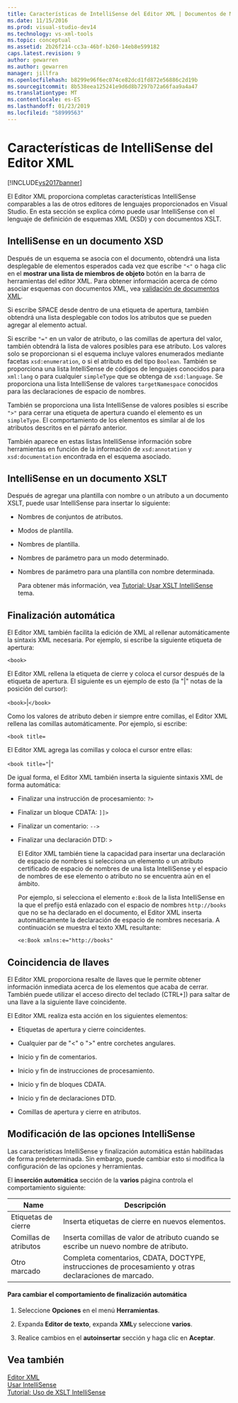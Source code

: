 ```yaml
---
title: Características de IntelliSense del Editor XML | Documentos de Microsoft
ms.date: 11/15/2016
ms.prod: visual-studio-dev14
ms.technology: vs-xml-tools
ms.topic: conceptual
ms.assetid: 2b26f214-cc3a-46bf-b260-14eb8e599182
caps.latest.revision: 9
author: gewarren
ms.author: gewarren
manager: jillfra
ms.openlocfilehash: b8299e96f6ec074ce82dcd1fd872e56886c2d19b
ms.sourcegitcommit: 8b538eea125241e9d6d8b7297b72a66faa9a4a47
ms.translationtype: MT
ms.contentlocale: es-ES
ms.lasthandoff: 01/23/2019
ms.locfileid: "58999563"
---
```

# <a name="xml-editor-intellisense-features"></a>Características de IntelliSense del Editor XML
[!INCLUDE[vs2017banner](../includes/vs2017banner.md)]

  
El Editor XML proporciona completas características IntelliSense comparables a las de otros editores de lenguajes proporcionados en Visual Studio. En esta sección se explica cómo puede usar IntelliSense con el lenguaje de definición de esquemas XML (XSD) y con documentos XSLT.  
  
## <a name="intellisense-in-an-xsd-document"></a>IntelliSense en un documento XSD  
 Después de un esquema se asocia con el documento, obtendrá una lista desplegable de elementos esperados cada vez que escribe `"<"` o haga clic en el **mostrar una lista de miembros de objeto** botón en la barra de herramientas del editor XML. Para obtener información acerca de cómo asociar esquemas con documentos XML, vea [validación de documentos XML](../xml-tools/xml-document-validation.md).  
  
 Si escribe SPACE desde dentro de una etiqueta de apertura, también obtendrá una lista desplegable con todos los atributos que se pueden agregar al elemento actual.  
  
 Si escribe `"="` en un valor de atributo, o las comillas de apertura del valor, también obtendrá la lista de valores posibles para ese atributo. Los valores solo se proporcionan si el esquema incluye valores enumerados mediante facetas `xsd:enumeration`, o si el atributo es del tipo `Boolean`. También se proporciona una lista IntelliSense de códigos de lenguajes conocidos para `xml:lang` o para cualquier `simpleType` que se obtenga de `xsd:language`. Se proporciona una lista IntelliSense de valores `targetNamespace` conocidos para las declaraciones de espacio de nombres.  
  
 También se proporciona una lista IntelliSense de valores posibles si escribe `">"` para cerrar una etiqueta de apertura cuando el elemento es un `simpleType`. El comportamiento de los elementos es similar al de los atributos descritos en el párrafo anterior.  
  
 También aparece en estas listas IntelliSense información sobre herramientas en función de la información de `xsd:annotation` y `xsd:documentation` encontrada en el esquema asociado.  
  
## <a name="intellisense-in-an-xslt-document"></a>IntelliSense en un documento XSLT  
 Después de agregar una plantilla con nombre o un atributo a un documento XSLT, puede usar IntelliSense para insertar lo siguiente:  
  
- Nombres de conjuntos de atributos.  
  
- Modos de plantilla.  
  
- Nombres de plantilla.  
  
- Nombres de parámetro para un modo determinado.  
  
- Nombres de parámetro para una plantilla con nombre determinada.  
  
  Para obtener más información, vea [Tutorial: Usar XSLT IntelliSense](../xml-tools/walkthrough-using-xslt-intellisense.md) tema.  
  
## <a name="auto-completion"></a>Finalización automática  
 El Editor XML también facilita la edición de XML al rellenar automáticamente la sintaxis XML necesaria. Por ejemplo, si escribe la siguiente etiqueta de apertura:  
  
 `<book>`  
  
 El Editor XML rellena la etiqueta de cierre y coloca el cursor después de la etiqueta de apertura. El siguiente es un ejemplo de esto (la "&#124;" notas de la posición del cursor):  
  
 `<book>`&#124;`</book>`  
  
 Como los valores de atributo deben ir siempre entre comillas, el Editor XML rellena las comillas automáticamente. Por ejemplo, si escribe:  
  
 `<book title=`  
  
 El Editor XML agrega las comillas y coloca el cursor entre ellas:  
  
 `<book title="`&#124;`"`  
  
 De igual forma, el Editor XML también inserta la siguiente sintaxis XML de forma automática:  
  
- Finalizar una instrucción de procesamiento: `?>`  
  
- Finalizar un bloque CDATA: `]]>`  
  
- Finalizar un comentario: `-->`  
  
- Finalizar una declaración DTD: `>`  
  
  El Editor XML también tiene la capacidad para insertar una declaración de espacio de nombres si selecciona un elemento o un atributo certificado de espacio de nombres de una lista IntelliSense y el espacio de nombres de ese elemento o atributo no se encuentra aún en el ámbito.  
  
  Por ejemplo, si selecciona el elemento `e:Book` de la lista IntelliSense en la que el prefijo está enlazado con el espacio de nombres `http://books` que no se ha declarado en el documento, el Editor XML inserta automáticamente la declaración de espacio de nombres necesaria. A continuación se muestra el texto XML resultante:  
  
  `<e:Book xmlns:e="http://books"`  
  
## <a name="brace-matching"></a>Coincidencia de llaves  
 El Editor XML proporciona resalte de llaves que le permite obtener información inmediata acerca de los elementos que acaba de cerrar. También puede utilizar el acceso directo del teclado (CTRL+]) para saltar de una llave a la siguiente llave coincidente.  
  
 El Editor XML realiza esta acción en los siguientes elementos:  
  
-   Etiquetas de apertura y cierre coincidentes.  
  
-   Cualquier par de "\<" o ">" entre corchetes angulares.  
  
-   Inicio y fin de comentarios.  
  
-   Inicio y fin de instrucciones de procesamiento.  
  
-   Inicio y fin de bloques CDATA.  
  
-   Inicio y fin de declaraciones DTD.  
  
-   Comillas de apertura y cierre en atributos.  
  
## <a name="modifying-the-intellisense-options"></a>Modificación de las opciones IntelliSense  
 Las características IntelliSense y finalización automática están habilitadas de forma predeterminada. Sin embargo, puede cambiar esto si modifica la configuración de las opciones y herramientas.  
  
 El **inserción automática** sección de la **varios** página controla el comportamiento siguiente:  
  
|Name|Descripción|  
|----------|-----------------|  
|Etiquetas de cierre|Inserta etiquetas de cierre en nuevos elementos.|  
|Comillas de atributos|Inserta comillas de valor de atributo cuando se escribe un nuevo nombre de atributo.|  
|Otro marcado|Completa comentarios, CDATA, DOCTYPE, instrucciones de procesamiento y otras declaraciones de marcado.|  
  
#### <a name="to-change-the-auto-completion-behavior"></a>Para cambiar el comportamiento de finalización automática  
  
1.  Seleccione **Opciones** en el menú **Herramientas**.  
  
2.  Expanda **Editor de texto**, expanda **XML**y seleccione **varios**.  
  
3.  Realice cambios en el **autoinsertar** sección y haga clic en **Aceptar**.  
  
## <a name="see-also"></a>Vea también  
 [Editor XML](../xml-tools/xml-editor.md)   
 [Usar IntelliSense](../ide/using-intellisense.md)   
 [Tutorial: Uso de XSLT IntelliSense](../xml-tools/walkthrough-using-xslt-intellisense.md)
